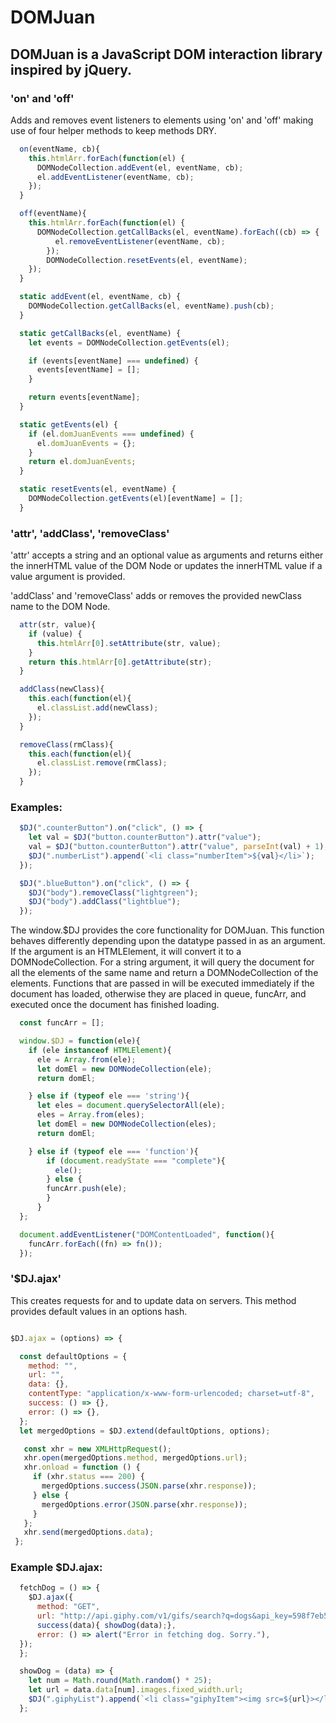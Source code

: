 # DOMJuan

## DOMJuan is a JavaScript DOM interaction library inspired by jQuery.

### 'on' and 'off'
Adds and removes event listeners to elements using 'on' and 'off' making use of four helper methods to keep methods DRY.

```javascript
  on(eventName, cb){
    this.htmlArr.forEach(function(el) {
      DOMNodeCollection.addEvent(el, eventName, cb);
      el.addEventListener(eventName, cb);
    });
  }

  off(eventName){
    this.htmlArr.forEach(function(el) {
      DOMNodeCollection.getCallBacks(el, eventName).forEach((cb) => {
          el.removeEventListener(eventName, cb);
        });
        DOMNodeCollection.resetEvents(el, eventName);
    });
  }

  static addEvent(el, eventName, cb) {
    DOMNodeCollection.getCallBacks(el, eventName).push(cb);
  }

  static getCallBacks(el, eventName) {
    let events = DOMNodeCollection.getEvents(el);

    if (events[eventName] === undefined) {
      events[eventName] = [];
    }

    return events[eventName];
  }

  static getEvents(el) {
    if (el.domJuanEvents === undefined) {
      el.domJuanEvents = {};
    }
    return el.domJuanEvents;
  }

  static resetEvents(el, eventName) {
    DOMNodeCollection.getEvents(el)[eventName] = [];
  }
```


  ### 'attr', 'addClass', 'removeClass'
  'attr' accepts a string and an optional value as arguments and returns either the innerHTML value of the DOM Node or updates the innerHTML value if a value argument is provided.

  'addClass' and 'removeClass' adds or removes the provided newClass name to the DOM Node.

```javascript
  attr(str, value){
    if (value) {
      this.htmlArr[0].setAttribute(str, value);
    }
    return this.htmlArr[0].getAttribute(str);
  }

  addClass(newClass){
    this.each(function(el){
      el.classList.add(newClass);
    });
  }

  removeClass(rmClass){
    this.each(function(el){
      el.classList.remove(rmClass);
    });
  }
```
  ### Examples:

```javascript
  $DJ(".counterButton").on("click", () => {
    let val = $DJ("button.counterButton").attr("value");
    val = $DJ("button.counterButton").attr("value", parseInt(val) + 1);
    $DJ(".numberList").append(`<li class="numberItem">${val}</li>`);
  });

  $DJ(".blueButton").on("click", () => {
    $DJ("body").removeClass("lightgreen");
    $DJ("body").addClass("lightblue");
  });
```

The window.$DJ provides the core functionality for DOMJuan. This function behaves differently depending upon the datatype passed in as an argument. If the argument is an HTMLElement, it will convert it to a DOMNodeCollection. For a string argument, it will query the document for all the elements of the same name and return a DOMNodeCollection of the elements. Functions that are passed in will be executed immediately if the document has loaded, otherwise they are placed in queue, funcArr, and executed once the document has finished loading.

```javascript
  const funcArr = [];

  window.$DJ = function(ele){
    if (ele instanceof HTMLElement){
      ele = Array.from(ele);
      let domEl = new DOMNodeCollection(ele);
      return domEl;

    } else if (typeof ele === 'string'){
      let eles = document.querySelectorAll(ele);
      eles = Array.from(eles);
      let domEl = new DOMNodeCollection(eles);
      return domEl;

    } else if (typeof ele === 'function'){
        if (document.readyState === "complete"){
          ele();
        } else {
        funcArr.push(ele);
        }
      }
  };

  document.addEventListener("DOMContentLoaded", function(){
    funcArr.forEach((fn) => fn());
  });
```
### '$DJ.ajax'
This creates requests for and to update data on servers. This method provides default values in an options hash.

```javascript

$DJ.ajax = (options) => {

  const defaultOptions = {
    method: "",
    url: "",
    data: {},
    contentType: "application/x-www-form-urlencoded; charset=utf-8",
    success: () => {},
    error: () => {},
  };
  let mergedOptions = $DJ.extend(defaultOptions, options);

   const xhr = new XMLHttpRequest();
   xhr.open(mergedOptions.method, mergedOptions.url);
   xhr.onload = function () {
     if (xhr.status === 200) {
       mergedOptions.success(JSON.parse(xhr.response));
     } else {
       mergedOptions.error(JSON.parse(xhr.response));
     }
   };
   xhr.send(mergedOptions.data);
 };
 ```
  ### Example $DJ.ajax:

```javascript
  fetchDog = () => {
    $DJ.ajax({
      method: "GET",
      url: "http://api.giphy.com/v1/gifs/search?q=dogs&api_key=598f7eb547fd42a38df8d56fc9934a64",
      success(data){ showDog(data);},
      error: () => alert("Error in fetching dog. Sorry."),
  });
  };

  showDog = (data) => {
    let num = Math.round(Math.random() * 25);
    let url = data.data[num].images.fixed_width.url;
    $DJ(".giphyList").append(`<li class="giphyItem"><img src=${url}></li>`);
  };
 ```
